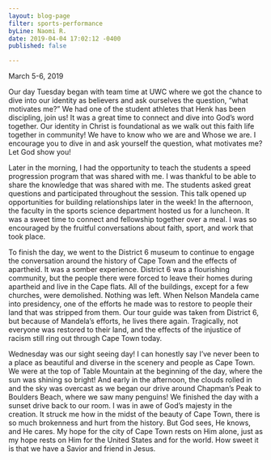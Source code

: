 ```yaml
---
layout: blog-page
filter: sports-performance
byLine: Naomi R.
date: 2019-04-04 17:02:12 -0400
published: false

---
```

March 5-6, 2019

Our day Tuesday began with team time at UWC where we got the chance to dive into our identity as believers and ask ourselves the question, “what motivates me?” We had one of the student athletes that Henk has been discipling, join us! It was a great time to connect and dive into God’s word together. Our identity in Christ is foundational as we walk out this faith life together in community! We have to know who we are and Whose we are. I encourage you to dive in and ask yourself the question, what motivates me? Let God show you!   
  
Later in the morning, I had the opportunity to teach the students a speed progression program that was shared with me. I was thankful to be able to share the knowledge that was shared with me. The students asked great questions and participated throughout the session. This talk opened up opportunities for building relationships later in the week! In the afternoon, the faculty in the sports science department hosted us for a luncheon. It was a sweet time to connect and fellowship together over a meal. I was so encouraged by the fruitful conversations about faith, sport, and work that took place.   
  
To finish the day, we went to the District 6 museum to continue to engage the conversation around the history of Cape Town and the effects of apartheid. It was a somber experience. District 6 was a flourishing community, but the people there were forced to leave their homes during apartheid and live in the Cape flats. All of the buildings, except for a few churches, were demolished. Nothing was left. When Nelson Mandela came into presidency, one of the efforts he made was to restore to people their land that was stripped from them. Our tour guide was taken from District 6, but because of Mandela’s efforts, he lives there again. Tragically, not everyone was restored to their land, and the effects of the injustice of racism still ring out through Cape Town today.   
  
Wednesday was our sight seeing day! I can honestly say I’ve never been to a place as beautiful and diverse in the scenery and people as Cape Town. We were at the top of Table Mountain at the beginning of the day, where the sun was shining so bright! And early in the afternoon, the clouds rolled in and the sky was overcast as we began our drive around Chapman’s Peak to Boulders Beach, where we saw many penguins! We finished the day with a sunset drive back to our room. I was in awe of God’s majesty in the creation. It struck me how in the midst of the beauty of Cape Town, there is so much brokenness and hurt from the history. But God sees, He knows, and He cares. My hope for the city of Cape Town rests on Him alone, just as my hope rests on Him for the United States and for the world. How sweet it is that we have a Savior and friend in Jesus.